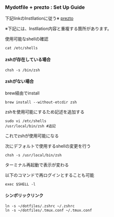 


### Mydotfile + prezto : Set Up Guide

下記linkのInstllationに従う※
[prezto](https://github.com/sorin-ionescu/prezto)

※下記には、Instllation内容と重複する箇所があります。

使用可能なshellの確認
```shell
cat /etc/shells
```

#### zshが存在している場合
```shell
chsh -s /bin/zsh
```

#### zshがない場合

brew経由でinstall
```shell
brew install --without-etcdir zsh
```

zshを使用可能にするため記述を追加する
```shell
sudo vi /etc/shells
/usr/local/bin/zsh #追記
```
これでzshが使用可能になる

次にデフォルトで使用するshellの変更を行う
```shell
chsh -s /usr/local/bin/zsh
```
ターミナル再起動で表示が変わる

以下のコマンドで再ログインとすることも可能
```shell
exec $SHELL -l
```

#### シンボリックリンク
```shell
ln -s ~/dotfiles/.zshrc ~/.zshrc
ln -s ~/dotfiles/.tmux.conf ~/.tmux.conf
```
